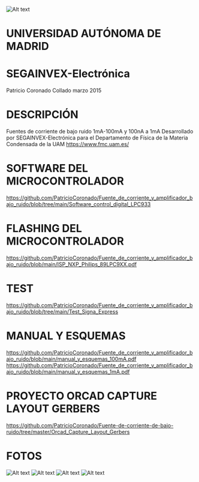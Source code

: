 ![Alt text](https://github.com/PatricioCoronado/Fuente_de_corriente_y_amplificador_bajo_ruido/blob/main/Fotos/IMG0.jpg "Optional title")
# UNIVERSIDAD AUTÓNOMA DE MADRID
# SEGAINVEX-Electrónica
Patricio Coronado Collado marzo 2015
# DESCRIPCIÓN
Fuentes de corriente de bajo ruido 1mA-100mA y 100nA a 1mA
Desarrollado por SEGAINVEX-Electrónica para el Departamento de Física de la Materia
Condensada de la UAM https://www.fmc.uam.es/
# SOFTWARE DEL MICROCONTROLADOR
https://github.com/PatricioCoronado/Fuente_de_corriente_y_amplificador_bajo_ruido/blob/tree/main/Software_control_digital_LPC933
# FLASHING DEL MICROCONTROLADOR
https://github.com/PatricioCoronado/Fuente_de_corriente_y_amplificador_bajo_ruido/blob/main/ISP_NXP_Philips_89LPC9XX.pdf
# TEST
https://github.com/PatricioCoronado/Fuente_de_corriente_y_amplificador_bajo_ruido/blob/tree/main/Test_Signa_Express
# MANUAL Y ESQUEMAS
https://github.com/PatricioCoronado/Fuente_de_corriente_y_amplificador_bajo_ruido/blob/main/manual_y_esquemas_100mA.pdf
https://github.com/PatricioCoronado/Fuente_de_corriente_y_amplificador_bajo_ruido/blob/main/manual_y_esquemas_1mA.pdf
# PROYECTO ORCAD CAPTURE LAYOUT GERBERS
https://github.com/PatricioCoronado/Fuente-de-corriente-de-bajo-ruido/tree/master/Orcad_Capture_Layout_Gerbers
# FOTOS
![Alt text](https://github.com/PatricioCoronado/Fuente_de_corriente_y_amplificador_bajo_ruido/blob/main/Fotos/IMG1.jpg "Optional title")
![Alt text](https://github.com/PatricioCoronado/Fuente_de_corriente_y_amplificador_bajo_ruido/blob/main/Fotos/IMG2.jpg "Optional title")
![Alt text](https://github.com/PatricioCoronado/Fuente_de_corriente_y_amplificador_bajo_ruido/blob/main/Fotos/IMG3.jpg "Optional title")
![Alt text](https://github.com/PatricioCoronado/Fuente_de_corriente_y_amplificador_bajo_ruido/blob/main/Fotos/IMG4.jpg "Optional title")

